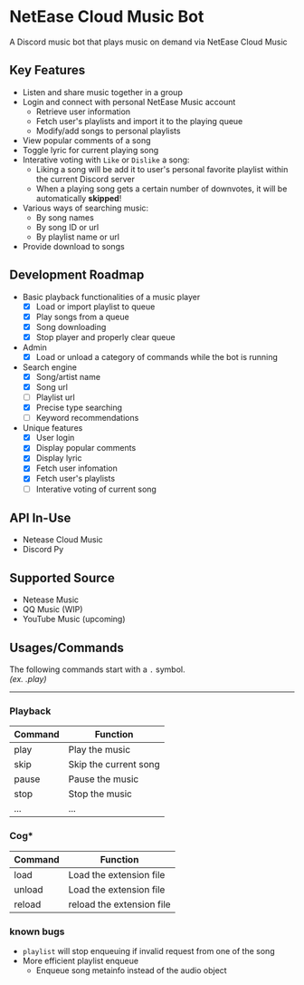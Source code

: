 # NetEase Cloud Music Bot
A Discord music bot that plays music on demand via NetEase Cloud Music

## Key Features
- Listen and share music together in a group
- Login and connect with personal NetEase Music account
    - Retrieve user information
    - Fetch user's playlists and import it to the playing queue
    - Modify/add songs to personal playlists
- View popular comments of a song
- Toggle lyric for current playing song
- Interative voting with `Like` or `Dislike` a song:
  - Liking a song will be add it to user's personal favorite playlist within the current Discord server
  - When a playing song gets a certain number of downvotes, it will be automatically __skipped__!
- Various ways of searching music:
    - By song names
    - By song ID or url
    - By playlist name or url
- Provide download to songs

## Development Roadmap
- Basic playback functionalities of a music player
    - [x] Load or import playlist to queue
    - [x] Play songs from a queue
    - [x] Song downloading
    - [x] Stop player and properly clear queue
- Admin
    - [x] Load or unload a category of commands while the bot is running
- Search engine
  - [x] Song/artist name
  - [x] Song url
  - [ ] Playlist url
  - [x] Precise type searching
  - [ ] Keyword recommendations
- Unique features
    - [x] User login
    - [x] Display popular comments
    - [x] Display lyric
    - [x] Fetch user infomation
    - [x] Fetch user's playlists
    - [ ] Interative voting of current song

## API In-Use
- Netease Cloud Music
- Discord Py

## Supported Source
- Netease Music
- QQ Music (WIP)
- YouTube Music (upcoming)

## Usages/Commands
The following commands start with a `.` symbol.
<br>*(ex. .play)*
___

### Playback
|Command|Function|
|---|---|
|play|Play the music|
|skip|Skip the current song|
|pause|Pause the music|
|stop|Stop the music|
|...|...|

### Cog*
|Command|Function|
|---|---|
|load|Load the extension file|
|unload|Load the extension file|
|reload|reload the extension file|

### known bugs
- `playlist` will stop enqueuing if invalid request from one of the song
- More efficient playlist enqueue
    - Enqueue song metainfo instead of the audio object
